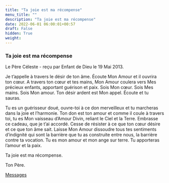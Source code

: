 ```yaml
---
title: "Ta joie est ma récompense"
menu_title: ""
description: "Ta joie est ma récompense"
date: 2022-06-01 06:00:01+00:57
draft: False
hidden: True
weight:
---
```

### Ta joie est ma récompense

Le Père Céleste - reçu par Enfant de Dieu le 19 Mai 2013.

Je t’appelle à travers le désir de ton âme. Écoute Mon Amour et il ouvrira ton cœur. A travers ton cœur et tes mains, Mon Amour coulera vers Mes précieux enfants, apportant guérison et paix. Sois Mon cœur. Sois Mes mains. Sois Mon amour. Ton désir ardent est Mon appel. Écoute et tu sauras.

Tu es un guérisseur doué, ouvre-toi à ce don merveilleux et tu marcheras dans la joie et l’harmonie. Ton don est ton amour et comme il coule à travers toi, tu es Mon vaisseau d’Amour Divin, reliant le Ciel et la Terre. Embrasse ce cadeau, que je t’ai accordé. Cesse de résister à ce que ton cœur désire et ce que ton âme sait. Laisse Mon Amour dissoudre tous tes sentiments d’indignité qui sont la barrière que tu as construite entre nous, la barrière contre ta vocation. Tu es mon amour et mon ange sur terre. Tu apporteras l’amour et la paix.

Ta joie est ma récompense.

Ton Père.

[Messages](/fr-contemporary-messages/fr-contemporary-messages-by-date-order/fr-contemporary-messages-2013)
